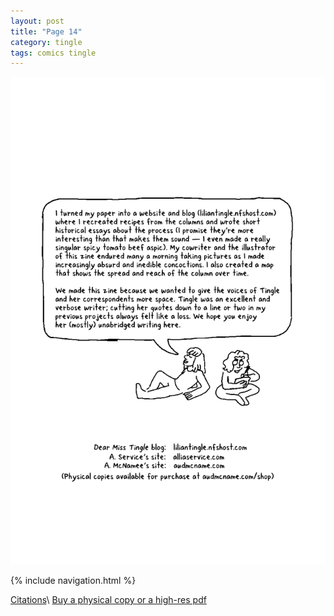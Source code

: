 ```yaml
---
layout: post
title: "Page 14"
category: tingle
tags: comics tingle
---
```


![Cover](/assets/misstingle/14.png)

{% include navigation.html %}

[Citations](https://liliantingle.nfshost.com/zine/citations/)\\
[Buy a physical copy ](https://audmcname.bigcartel.com)[or a high-res pdf](https://audmcname.itch.io)
